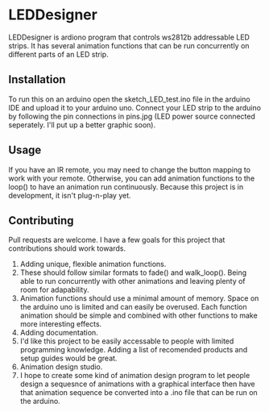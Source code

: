 # LEDDesigner #

LEDDesigner is ardiono program that controls ws2812b addressable LED strips. It has several animation functions that can be run concurrently on different parts of an LED strip.

## Installation ##

To run this on an arduino open the sketch_LED_test.ino file in the arduino IDE and upload it to your arduino uno. Connect your LED strip to the arduino by following the pin connections in pins.jpg (LED power source connected seperately. I'll put up a better graphic soon).

## Usage ##

If you have an IR remote, you may need to change the button mapping to work with your remote. Otherwise, you can add animation functions to the loop() to have an animation run continuously. Because this project is in development, it isn't plug-n-play yet.

## Contributing ##

Pull requests are welcome. I have a few goals for this project that contributions should work towards.
1. Adding unique, flexible animation functions.
  1. These should follow similar formats to fade() and walk_loop(). Being able to run concurrently with other animations and leaving plenty of room for adapability.
  2. Animation functions should use a minimal amount of memory. Space on the arduino uno is limited and can easily be overused. Each function animation should be simple and combined with other functions to make more interesting effects.
2. Adding documentation.
  1. I'd like this project to be easily accessable to people with limited programming knowledge. Adding a list of recomended products and setup guides would be great.
3. Animation design studio.
  1. I hope to create some kind of animation design program to let people design a sequesnce of animations with a graphical interface then have that animation sequence be converted into a .ino file that can be run on the arduino.
